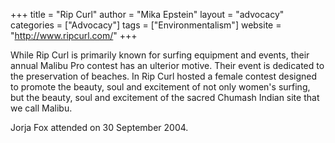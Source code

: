 +++
title = "Rip Curl"
author = "Mika Epstein"
layout = "advocacy"
categories = ["Advocacy"]
tags = ["Environmentalism"]
website = "http://www.ripcurl.com/"
+++

While Rip Curl is primarily known for surfing equipment and events, their annual Malibu Pro contest has an ulterior motive. Their event is dedicated to the preservation of beaches. In Rip Curl hosted a female contest designed to promote the beauty, soul and excitement of not only women's surfing, but the beauty, soul and excitement of the sacred Chumash Indian site that we call Malibu.

Jorja Fox attended on 30 September 2004.